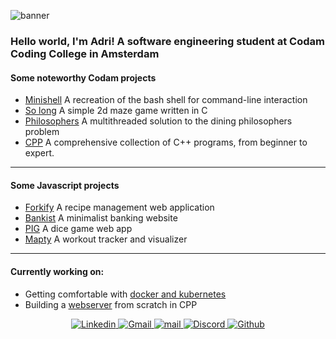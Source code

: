 ![banner](https://i.imgur.com/yQdXzmb.jpeg)

### Hello world, I'm Adri! A software engineering student at Codam Coding College in Amsterdam  
 
#### Some noteworthy Codam projects
 - [Minishell](https://github.com/arommers/minishell) A recreation of the bash shell for command-line interaction
 - [So long](https://github.com/arommers/so_long) A simple 2d maze game written in C
 - [Philosophers](https://github.com/arommers/philosophers) A multithreaded solution to the dining philosophers problem
 - [CPP](https://github.com/arommers/CPP_Modules) A comprehensive collection of C++ programs, from beginner to expert.

---

#### Some Javascript projects
 - [Forkify](https://github.com/arommers/Forkify) A recipe management web application
 - [Bankist](https://github.com/arommers/bankist) A minimalist banking website
 - [PIG](https://github.com/arommers/Pig_Game) A dice game web app
 - [Mapty](https://github.com/arommers/Mapty) A workout tracker and visualizer

---

#### Currently working on:
- Getting comfortable with [docker and kubernetes](https://github.com/arommers/Inception)
- Building a [webserver]() from scratch in CPP

<div align="center">
  <a href="https://www.linkedin.com/in/adrirommers71475110b">
    <img src="https://img.shields.io/badge/Linkedin-FF69B4?logo=Linkedin&logoColor=Linkedin" alt="Linkedin">
  </a>
  <a href="mailto:a3.p.rommers@gmail.com">
    <img src="https://img.shields.io/badge/Gmail-FF69B4?logo=Gmail&logoColor=white" alt="Gmail">
  </a>
  <a href="mailto:arommers@student.codam.nl">
    <img src="https://img.shields.io/badge/mail-FF69B4?logo=42&logoColor=white" alt="mail">
  </a>
  <a href="https://discord.gg/Vxz9z98V">
    <img src="https://img.shields.io/badge/Discord-FF69B4?logo=Discord&logoColor=white" alt="Discord">
  </a>
  <a href="https://github.com/arommers">
    <img src="https://img.shields.io/badge/Github-FF69B4?logo=Github" alt="Github">
  </a>
</div>

<!--
**arommers/arommers** is a ✨ _special_ ✨ repository because its `README.md` (this file) appears on your GitHub profile.

Here are some ideas to get you started:

- 🔭 I’m currently working on ...
## 🌱 I’m currently learning C
- 👯 I’m looking to collaborate on ...
- 🤔 I’m looking for help with ...
- 💬 Ask me about ...
- 📫 How to reach me: ...
- 😄 Pronouns: ...
- ⚡ Fun fact: ...
-->
